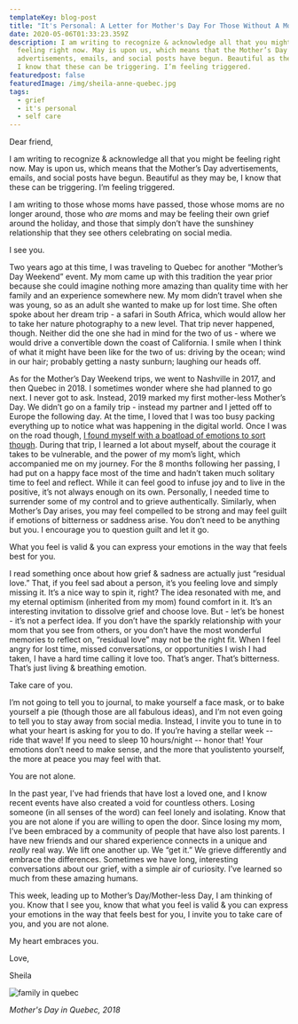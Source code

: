 ```yaml
---
templateKey: blog-post
title: "It's Personal: A Letter for Mother's Day For Those Without A Mom"
date: 2020-05-06T01:33:23.359Z
description: I am writing to recognize & acknowledge all that you might be
  feeling right now. May is upon us, which means that the Mother’s Day
  advertisements, emails, and social posts have begun. Beautiful as they may be,
  I know that these can be triggering. I’m feeling triggered.
featuredpost: false
featuredImage: /img/sheila-anne-quebec.jpg
tags:
  - grief
  - it's personal
  - self care
---
```


Dear friend,

I am writing to recognize & acknowledge all that you might be feeling right now. May is upon us, which means that the Mother’s Day advertisements, emails, and social posts have begun. Beautiful as they may be, I know that these can be triggering. I’m feeling triggered.

I am writing to those whose moms have passed, those whose moms are no longer around, those who _are_ moms and may be feeling their own grief around the holiday, and those that simply don’t have the sunshiney relationship that they see others celebrating on social media.

I see you.

Two years ago at this time, I was traveling to Quebec for another “Mother’s Day Weekend” event. My mom came up with this tradition the year prior because she could imagine nothing more amazing than quality time with her family and an experience somewhere new. My mom didn’t travel when she was young, so as an adult she wanted to make up for lost time. She often spoke about her dream trip - a safari in South Africa, which would allow her to take her nature photography to a new level. That trip never happened, though. Neither did the one she had in mind for the two of us - where we would drive a convertible down the coast of California. I smile when I think of what it might have been like for the two of us: driving by the ocean; wind in our hair; probably getting a nasty sunburn; laughing our heads off.

As for the Mother’s Day Weekend trips, we went to Nashville in 2017, and then Quebec in 2018. I sometimes wonder where she had planned to go next. I never got to ask. Instead, 2019 marked my first mother-less Mother’s Day. We didn’t go on a family trip - instead my partner and I jetted off to Europe the following day. At the time, I loved that I was too busy packing everything up to notice what was happening in the digital world. Once I was on the road though, [I found myself with a boatload of emotions to sort though](https://www.sheandjim.com/traveling-through-grief/). During that trip, I learned a lot about myself, about the courage it takes to be vulnerable, and the power of my mom’s light, which accompanied me on my journey. For the 8 months following her passing, I had put on a happy face most of the time and hadn’t taken much solitary time to feel and reflect. While it can feel good to infuse joy and to live in the positive, it’s not always enough on its own. Personally, I needed time to surrender some of my control and to grieve authentically. Similarly, when Mother’s Day arises, you may feel compelled to be strong and may feel guilt if emotions of bitterness or saddness arise. You don’t need to be anything but you. I encourage you to question guilt and let it go.

What you feel is valid & you can express your emotions in the way that feels best for you.

I read something once about how grief & sadness are actually just “residual love.” That, if you feel sad about a person, it’s you feeling love and simply missing it. It’s a nice way to spin it, right? The idea resonated with me, and my eternal optimism (inherited from my mom) found comfort in it. It’s an interesting invitation to dissolve grief and choose love. But - let’s be honest - it’s not a perfect idea. If you don’t have the sparkly relationship with your mom that you see from others, or you don’t have the most wonderful memories to reflect on, “residual love” may not be the right fit. When I feel angry for lost time, missed conversations, or opportunities I wish I had taken, I have a hard time calling it love too. That’s anger. That’s bitterness. That’s just living & breathing emotion.

Take care of you.

I’m not going to tell you to journal, to make yourself a face mask, or to bake yourself a pie (though those are all fabulous ideas), and I’m not even going to tell you to stay away from social media. Instead, I invite you to tune in to what your heart is asking for you to do. If you’re having a stellar week -- ride that wave! If you need to sleep 10 hours/night -- honor that! Your emotions don’t need to make sense, and the more that youlistento yourself, the more at peace you may feel with that.

You are not alone.

In the past year, I’ve had friends that have lost a loved one, and I know recent events have also created a void for countless others. Losing someone (in all senses of the word) can feel lonely and isolating. Know that you are not alone if you are willing to open the door. Since losing my mom, I’ve been embraced by a community of people that have also lost parents. I have new friends and our shared experience connects in a unique and _really_ real way. We lift one another up. We “get it.” We grieve differently and embrace the differences. Sometimes we have long, interesting conversations about our grief, with a simple air of curiosity. I’ve learned so much from these amazing humans.

This week, leading up to Mother’s Day/Mother-less Day, I am thinking of you. Know that I see you, know that what you feel is valid & you can express your emotions in the way that feels best for you, I invite you to take care of you, and you are not alone.

My heart embraces you.

Love,

Sheila

![family in quebec](/img/sheila-anne-quebec.jpg "Mother's day in Quebec")

_Mother's Day in Quebec, 2018_
